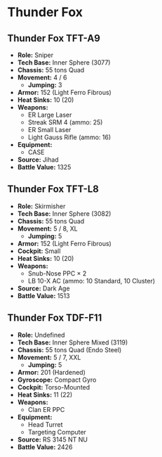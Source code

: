 # Thunder Fox
## Thunder Fox TFT-A9
- **Role:** Sniper
- **Tech Base:** Inner Sphere (3077)
- **Chassis:** 55 tons Quad
- **Movement:** 4 / 6
  - **Jumping:** 3
- **Armor:** 152 (Light Ferro Fibrous)
- **Heat Sinks:** 10 (20)
- **Weapons:**
  - ER Large Laser
  - Streak SRM 4 (ammo: 25)
  - ER Small Laser
  - Light Gauss Rifle (ammo: 16)
- **Equipment:**
  - CASE
- **Source:** Jihad
- **Battle Value:** 1325

## Thunder Fox TFT-L8
- **Role:** Skirmisher
- **Tech Base:** Inner Sphere (3082)
- **Chassis:** 55 tons Quad
- **Movement:** 5 / 8, XL
  - **Jumping:** 5
- **Armor:** 152 (Light Ferro Fibrous)
- **Cockpit:** Small
- **Heat Sinks:** 10 (20)
- **Weapons:**
  - Snub-Nose PPC × 2
  - LB 10-X AC (ammo: 10 Standard, 10 Cluster)
- **Source:** Dark Age
- **Battle Value:** 1513

## Thunder Fox TDF-F11
- **Role:** Undefined
- **Tech Base:** Inner Sphere Mixed (3119)
- **Chassis:** 55 tons Quad (Endo Steel)
- **Movement:** 5 / 7, XXL
  - **Jumping:** 5
- **Armor:** 201 (Hardened)
- **Gyroscope:** Compact Gyro
- **Cockpit:** Torso-Mounted
- **Heat Sinks:** 11 (22)
- **Weapons:**
  - Clan ER PPC
- **Equipment:**
  - Head Turret
  - Targeting Computer
- **Source:** RS 3145 NT NU
- **Battle Value:** 2426

